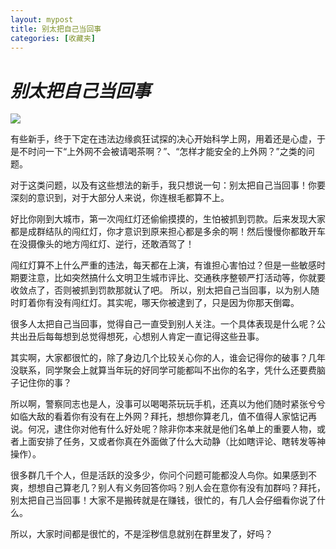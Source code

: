 ```yaml
---
layout: mypost
title: 别太把自己当回事
categories: [收藏夹]
---
```


# _别太把自己当回事_

![](https://z3.ax1x.com/2021/03/27/6xQTpj.png) 

<p>有些新手，终于下定在违法边缘疯狂试探的决心开始科学上网，用着还是心虚，于是不时问一下“上外网不会被请喝茶啊？”、“怎样才能安全的上外网？”之类的问题。</p>

<p>对于这类问题，以及有这些想法的新手，我只想说一句：别太把自己当回事！你要深刻的意识到，对于大部分人来说，你连根毛都算不上。</p>

<p>好比你刚到大城市，第一次闯红灯还偷偷摸摸的，生怕被抓到罚款。后来发现大家都是成群结队的闯红灯，你才意识到原来担心都是多余的啊！然后慢慢你都敢开车在没摄像头的地方闯红灯、逆行，还敢酒驾了！</p>

<p>闯红灯算不上什么严重的违法，每天都在上演，有谁担心害怕过？但是一些敏感时期要注意，比如突然搞什么文明卫生城市评比、交通秩序整顿严打活动等，你就要收敛点了，否则被抓到罚款那就认了吧。
所以，别太把自己当回事，以为别人随时盯着你有没有闯红灯。其实呢，哪天你被逮到了，只是因为你那天倒霉。</p>

<p>很多人太把自己当回事，觉得自己一直受到别人关注。一个具体表现是什么呢？公共出丑后每每想到总觉得想死，心想别人肯定一直记得这些丑事。</p>

<p>其实啊，大家都很忙的，除了身边几个比较关心你的人，谁会记得你的破事？几年没联系，同学聚会上就算当年玩的好同学可能都叫不出你的名字，凭什么还要费脑子记住你的事？</p>

<p>所以啊，警察同志也是人，没事可以喝喝茶玩玩手机，还真以为他们随时紧张兮兮如临大敌的看着你有没有在上外网？拜托，想想你算老几，值不值得人家惦记再说。何况，逮住你对他有什么好处呢？除非你本来就是他们名单上的重要人物，或者上面安排了任务，又或者你真在外面做了什么大动静（比如瞎评论、瞎转发等神操作）。</p>

<p>很多群几千个人，但是活跃的没多少，你问个问题可能都没人鸟你。如果感到不爽，想想自己算老几？别人有义务回答你吗？别人会在意你有没有加群吗？拜托，别太把自己当回事！大家不是搬砖就是在赚钱，很忙的，有几人会仔细看你说了什么。</p>

<p>所以，大家时间都是很忙的，不是淫秽信息就别在群里发了，好吗？</p>
 


